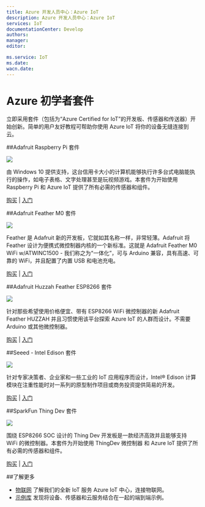 ```yaml
---
title: Azure 开发人员中心：Azure IoT
description: Azure 开发人员中心：Azure IoT
services: IoT
documentationCenter: Develop
authors: 
manager: 
editor: 

ms.service: IoT
ms.date: 
wacn.date: 
---
```


# Azure 初学者套件
立即采用套件（包括为“Azure Certified for IoT”的开发板、传感器和传送器）开始创新。简单的用户友好教程可帮助你使用 Azure IoT 将你的设备无缝连接到云。

##Adafruit Raspberry Pi 套件

![](./media/RaspberryPi.png)

由 Windows 10 提供支持，这台信用卡大小的计算机能够执行许多台式电脑能执行的操作，如电子表格、文字处理甚至是玩视频游戏。本套件为开始使用 Raspberry Pi 和 Azure IoT 提供了所有必需的传感器和组件。

[购买](https://www.adafruit.com/azure)  |   [入门](https://azure.microsoft.com/zh-cn/documentation/samples/iot-hub-c-raspberrypi-getstartedkit/)

##Adafruit Feather M0 套件

![](./media/FeatherM0.png)

Feather 是 Adafruit 新的开发板，它就如其名称一样，非常轻薄。Adafruit 将 Feather 设计为便携式微控制器内核的一个新标准。这就是 Adafruit Feather M0 WiFi w/ATWINC1500 - 我们称之为“一体化”，可与 Arduino 兼容，具有高速、可靠的 WiFi，并且配置了内置 USB 和电池充电。

[购买](https://www.adafruit.com/azure)  |   [入门](https://azure.microsoft.com/zh-cn/documentation/samples/iot-hub-c-m0wifi-getstartedkit/)

##Adafruit Huzzah Feather ESP8266 套件

![](./media/HUZZAH.png)

针对那些希望使用价格便宜、带有 ESP8266 WiFi 微控制器的新 Adafruit Feather HUZZAH 并且习惯使用该平台探索 Azure IoT 的人群而设计。不需要 Arduino 或其他微控制器。

[购买](https://www.adafruit.com/azure)  |   [入门](https://azure.microsoft.com/zh-cn/documentation/samples/iot-hub-c-huzzah-getstartedkit/)

##Seeed - Intel Edison 套件

![](./media/Seeed.png)

针对专家决策者、企业家和一些工业的 IoT 应用程序而设计，Intel® Edison 计算模块在注重性能时对一系列的原型制作项目或商务投资提供简易的开发。

[购买](http://www.seeedstudio.com/depot/Grove-IoT-Developer-Kit-Microsoft-Azure-Edition-p-2631.html?ref=newInBazaar)  |   [入门](https://azure.microsoft.com/zh-cn/documentation/samples/iot-hub-node-intel-edison-getstartedkit/)

##SparkFun Thing Dev 套件

![](./media/SparkFun.jpg)

围绕 ESP8266 SOC 设计的 Thing Dev 开发板是一款经济高效并且能够支持 WiFi 的微控制器。本套件为开始使用 ThingDev 微控制器 和 Azure IoT 提供了所有必需的传感器和组件。

[购买](https://www.sparkfun.com/products/13799)  |   [入门](https://azure.microsoft.com/zh-cn/documentation/samples/iot-hub-c-thingdev-getstartedkit/)

##了解更多

- [物联网](../../articles/iot-hub/index.md/)    了解我们的全新 IoT 服务 Azure IoT 中心，连接物联网。
- [示例库](https://azure.microsoft.com/zh-cn/documentation/samples/?service=iot-hub)    发现将设备、传感器和云服务结合在一起的端到端示例。